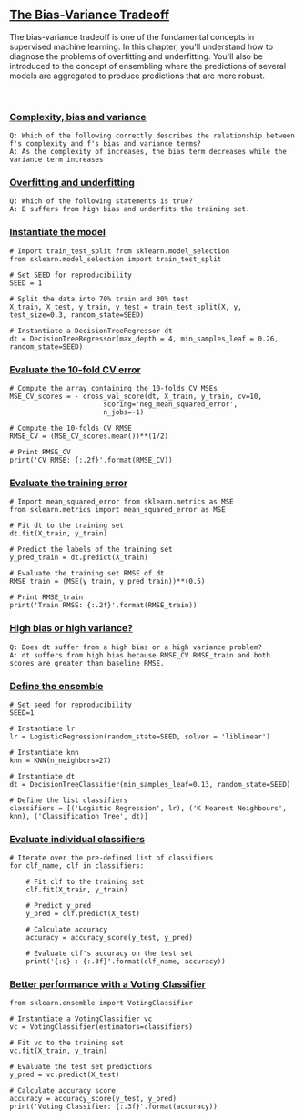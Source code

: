 ## [The Bias-Variance Tradeoff](https://campus.datacamp.com/courses/machine-learning-with-tree-based-models-in-python/the-bias-variance-tradeoff)

The bias-variance tradeoff is one of the fundamental concepts in supervised machine learning. In this chapter, you'll understand how to diagnose the problems of overfitting and underfitting. You'll also be introduced to the concept of ensembling where the predictions of several models are aggregated to produce predictions that are more robust.

<br>

### [Complexity, bias and variance](https://campus.datacamp.com/courses/machine-learning-with-tree-based-models-in-python/the-bias-variance-tradeoff?ex=2)

```
Q: Which of the following correctly describes the relationship between
f's complexity and f's bias and variance terms?
A: As the complexity of increases, the bias term decreases while the variance term increases
```

### [Overfitting and underfitting](https://campus.datacamp.com/courses/machine-learning-with-tree-based-models-in-python/the-bias-variance-tradeoff?ex=3)

```
Q: Which of the following statements is true?
A: B suffers from high bias and underfits the training set.
```

### [Instantiate the model](https://campus.datacamp.com/courses/machine-learning-with-tree-based-models-in-python/the-bias-variance-tradeoff?ex=5)

```
# Import train_test_split from sklearn.model_selection
from sklearn.model_selection import train_test_split

# Set SEED for reproducibility
SEED = 1

# Split the data into 70% train and 30% test
X_train, X_test, y_train, y_test = train_test_split(X, y, test_size=0.3, random_state=SEED)

# Instantiate a DecisionTreeRegressor dt
dt = DecisionTreeRegressor(max_depth = 4, min_samples_leaf = 0.26, random_state=SEED)
```

### [Evaluate the 10-fold CV error](https://campus.datacamp.com/courses/machine-learning-with-tree-based-models-in-python/the-bias-variance-tradeoff?ex=6)

```
# Compute the array containing the 10-folds CV MSEs
MSE_CV_scores = - cross_val_score(dt, X_train, y_train, cv=10, 
                       scoring='neg_mean_squared_error',
                       n_jobs=-1)

# Compute the 10-folds CV RMSE
RMSE_CV = (MSE_CV_scores.mean())**(1/2)

# Print RMSE_CV
print('CV RMSE: {:.2f}'.format(RMSE_CV))
```

### [Evaluate the training error](https://campus.datacamp.com/courses/machine-learning-with-tree-based-models-in-python/the-bias-variance-tradeoff?ex=7)

```
# Import mean_squared_error from sklearn.metrics as MSE
from sklearn.metrics import mean_squared_error as MSE

# Fit dt to the training set
dt.fit(X_train, y_train)

# Predict the labels of the training set
y_pred_train = dt.predict(X_train)

# Evaluate the training set RMSE of dt
RMSE_train = (MSE(y_train, y_pred_train))**(0.5)

# Print RMSE_train
print('Train RMSE: {:.2f}'.format(RMSE_train))
```

### [High bias or high variance?](https://campus.datacamp.com/courses/machine-learning-with-tree-based-models-in-python/the-bias-variance-tradeoff?ex=8)

```
Q: Does dt suffer from a high bias or a high variance problem?
A: dt suffers from high bias because RMSE_CV RMSE_train and both scores are greater than baseline_RMSE.
```

### [Define the ensemble](https://campus.datacamp.com/courses/machine-learning-with-tree-based-models-in-python/the-bias-variance-tradeoff?ex=10)

```
# Set seed for reproducibility
SEED=1

# Instantiate lr
lr = LogisticRegression(random_state=SEED, solver = 'liblinear')

# Instantiate knn
knn = KNN(n_neighbors=27)

# Instantiate dt
dt = DecisionTreeClassifier(min_samples_leaf=0.13, random_state=SEED)

# Define the list classifiers
classifiers = [('Logistic Regression', lr), ('K Nearest Neighbours', knn), ('Classification Tree', dt)]
```

### [Evaluate individual classifiers](https://campus.datacamp.com/courses/machine-learning-with-tree-based-models-in-python/the-bias-variance-tradeoff?ex=11)

```
# Iterate over the pre-defined list of classifiers
for clf_name, clf in classifiers:    
 
    # Fit clf to the training set
    clf.fit(X_train, y_train)    
   
    # Predict y_pred
    y_pred = clf.predict(X_test)
    
    # Calculate accuracy
    accuracy = accuracy_score(y_test, y_pred)
   
    # Evaluate clf's accuracy on the test set
    print('{:s} : {:.3f}'.format(clf_name, accuracy))
```

### [Better performance with a Voting Classifier](https://campus.datacamp.com/courses/machine-learning-with-tree-based-models-in-python/the-bias-variance-tradeoff?ex=12)

```
from sklearn.ensemble import VotingClassifier

# Instantiate a VotingClassifier vc
vc = VotingClassifier(estimators=classifiers)     

# Fit vc to the training set
vc.fit(X_train, y_train)

# Evaluate the test set predictions
y_pred = vc.predict(X_test)

# Calculate accuracy score
accuracy = accuracy_score(y_test, y_pred)
print('Voting Classifier: {:.3f}'.format(accuracy))
```